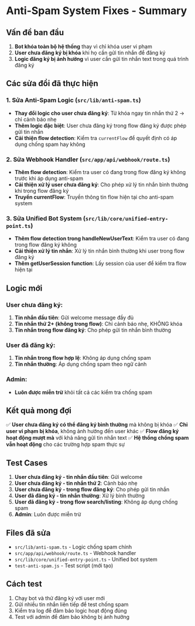 # Anti-Spam System Fixes - Summary

## Vấn đề ban đầu
1. **Bot khóa toàn bộ hệ thống** thay vì chỉ khóa user vi phạm
2. **User chưa đăng ký bị khóa** khi họ cần gửi tin nhắn để đăng ký
3. **Logic đăng ký bị ảnh hưởng** vì user cần gửi tin nhắn text trong quá trình đăng ký

## Các sửa đổi đã thực hiện

### 1. Sửa Anti-Spam Logic (`src/lib/anti-spam.ts`)
- **Thay đổi logic cho user chưa đăng ký**: Từ khóa ngay tin nhắn thứ 2 → chỉ cảnh báo nhẹ
- **Thêm logic đặc biệt**: User chưa đăng ký trong flow đăng ký được phép gửi tin nhắn
- **Cải thiện flow detection**: Kiểm tra `currentFlow` để quyết định có áp dụng chống spam hay không

### 2. Sửa Webhook Handler (`src/app/api/webhook/route.ts`)
- **Thêm flow detection**: Kiểm tra user có đang trong flow đăng ký không trước khi áp dụng anti-spam
- **Cải thiện xử lý user chưa đăng ký**: Cho phép xử lý tin nhắn bình thường khi trong flow đăng ký
- **Truyền currentFlow**: Truyền thông tin flow hiện tại cho anti-spam system

### 3. Sửa Unified Bot System (`src/lib/core/unified-entry-point.ts`)
- **Thêm flow detection trong handleNewUserText**: Kiểm tra user có đang trong flow đăng ký không
- **Cải thiện xử lý tin nhắn**: Xử lý tin nhắn bình thường khi user trong flow đăng ký
- **Thêm getUserSession function**: Lấy session của user để kiểm tra flow hiện tại

## Logic mới

### User chưa đăng ký:
1. **Tin nhắn đầu tiên**: Gửi welcome message đầy đủ
2. **Tin nhắn thứ 2+ (không trong flow)**: Chỉ cảnh báo nhẹ, KHÔNG khóa
3. **Tin nhắn trong flow đăng ký**: Cho phép gửi tin nhắn bình thường

### User đã đăng ký:
1. **Tin nhắn trong flow hợp lệ**: Không áp dụng chống spam
2. **Tin nhắn thường**: Áp dụng chống spam theo ngữ cảnh

### Admin:
- **Luôn được miễn trừ** khỏi tất cả các kiểm tra chống spam

## Kết quả mong đợi

✅ **User chưa đăng ký có thể đăng ký bình thường** mà không bị khóa
✅ **Chỉ user vi phạm bị khóa**, không ảnh hưởng đến user khác
✅ **Flow đăng ký hoạt động mượt mà** với khả năng gửi tin nhắn text
✅ **Hệ thống chống spam vẫn hoạt động** cho các trường hợp spam thực sự

## Test Cases

1. **User chưa đăng ký - tin nhắn đầu tiên**: Gửi welcome
2. **User chưa đăng ký - tin nhắn thứ 2**: Cảnh báo nhẹ
3. **User chưa đăng ký - trong flow đăng ký**: Cho phép gửi tin nhắn
4. **User đã đăng ký - tin nhắn thường**: Xử lý bình thường
5. **User đã đăng ký - trong flow search/listing**: Không áp dụng chống spam
6. **Admin**: Luôn được miễn trừ

## Files đã sửa

- `src/lib/anti-spam.ts` - Logic chống spam chính
- `src/app/api/webhook/route.ts` - Webhook handler
- `src/lib/core/unified-entry-point.ts` - Unified bot system
- `test-anti-spam.js` - Test script (mới tạo)

## Cách test

1. Chạy bot và thử đăng ký với user mới
2. Gửi nhiều tin nhắn liên tiếp để test chống spam
3. Kiểm tra log để đảm bảo logic hoạt động đúng
4. Test với admin để đảm bảo không bị ảnh hưởng
